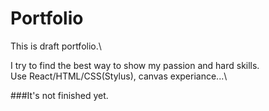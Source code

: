 # Portfolio
This is draft portfolio.\

I try to find the best way to show my passion and hard skills.\
Use React/HTML/CSS(Stylus), canvas experiance...\

###It's not finished yet.
